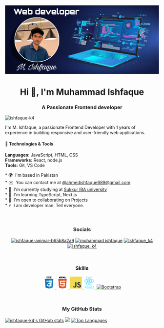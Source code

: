 ![logo](https://github.com/ishfaque-k4/ishfaque-k4/blob/main/Picsart_24-07-04_17-03-24-683.jpg)
 <h1 align="center">Hi 👋, I'm Muhammad Ishfaque</h1>
    <h3 align="center">A Passionate Frontend developer</h3>
    <p align="left"> <img src="https://komarev.com/ghpvc/?username=ishfaque-k4&label=Profile%20views&color=0e75b6&style=flat" alt="ishfaque-k4" /> </p>
    <p>
        I'm M. Ishfaque, a passionate Frontend Developer with 1 years of experience in building responsive and user-friendly web applications.<br>
        <h4>🔧 Technologies & Tools</h4>
        <b>Languages:</b> JavaScript, HTML, CSS <br>
        <b>Frameworks:</b> React, node.js <br>
        <b>Tools:</b> Git, VS Code<br>
    </p>
    <P>
        * 🌍  I'm based in Pakistan <br>
        * ✉️  You can contact me at <a href="">@ahmedishfaque689@gmail.com</a> <br>
        * 🚀  I'm currently studying at <a href="https://www.iba-suk.edu.pk/">Sukkur IBA university</a><br>
        * 🧠  I'm learning TypeScript, Next.js<br>
        * 🤝  I'm open to collaborating on Projects<br>
        * ⚡  I am developer man. Tell everyone.
    </P>
    <br>
    <h3 align="center">Socials</h3>
    <p align="center">
        <a href="https://linkedin.com/in/ishfaque-ammar-b65b8a2a9" target="blank"><img align="center" src="https://raw.githubusercontent.com/rahuldkjain/github-profile-readme-generator/master/src/images/icons/Social/linked-in-alt.svg" alt="ishfaque-ammar-b65b8a2a9" height="30" width="40" /></a>
        <a href="https://fb.com/muhammad ishfaque" target="blank"><img align="center" src="https://raw.githubusercontent.com/rahuldkjain/github-profile-readme-generator/master/src/images/icons/Social/facebook.svg" alt="muhammad ishfaque" height="30" width="40" /></a>
        <a href="https://instagram.com/ishfaque_k4" target="blank"><img align="center" src="https://raw.githubusercontent.com/rahuldkjain/github-profile-readme-generator/master/src/images/icons/Social/instagram.svg" alt="ishfaque_k4" height="30" width="40" /></a>
        <a href="https://www.youtube.com/c/ishfaque_k4" target="blank"><img align="center" src="https://raw.githubusercontent.com/rahuldkjain/github-profile-readme-generator/master/src/images/icons/Social/youtube.svg" alt="ishfaque_k4" height="30" width="40" /></a>
    </p>
    <br>
    <h3 align="center">Skills </h3>
    <p align="center">
    <a href="https://www.w3schools.com/css/" target="_blank" rel="noreferrer"> <img src="https://raw.githubusercontent.com/devicons/devicon/master/icons/css3/css3-original-wordmark.svg" alt="css3" width="40" height="40"/> </a> 
    <a href="https://www.w3.org/html/" target="_blank" rel="noreferrer"> <img src="https://raw.githubusercontent.com/devicons/devicon/master/icons/html5/html5-original-wordmark.svg" alt="html5" width="40" height="40"/> </a> 
    <a href="https://developer.mozilla.org/en-US/docs/Web/JavaScript" target="_blank" rel="noreferrer"> <img src="https://raw.githubusercontent.com/devicons/devicon/master/icons/javascript/javascript-original.svg" alt="javascript" width="40" height="40"/> </a>
    <a href="https://reactjs.org/" target="_blank" rel="noreferrer"> <img src="https://raw.githubusercontent.com/devicons/devicon/master/icons/react/react-original-wordmark.svg" alt="react" width="40" height="40"/> </a>
    <a href="https://getbootstrap.com/" target="_blank" rel="noreferrer"><img src="https://raw.githubusercontent.com/danielcranney/readme-generator/main/public/icons/skills/bootstrap-colored.svg" width="36" height="36" alt="Bootstrap" /></a>
    </p>
    <br>
    <h3 align="center">My GitHub Stats</h3>
    <a href="http://www.github.com/ishfaque-k4"><img src="https://github-readme-stats.vercel.app/api?username=ishfaque-k4&show_icons=true&hide=&count_private=true&title_color=3382ed&text_color=ffffff&icon_color=0891b2&bg_color=1c1917&hide_border=true&show_icons=true" alt="ishfaque-k4's GitHub stats" /></a>
    <a href="http://www.github.com/ishfaque-k4"><img src="https://github-readme-streak-stats.herokuapp.com/?user=ishfaque-k4&stroke=ffffff&background=1c1917&ring=3382ed&fire=3382ed&currStreakNum=ffffff&currStreakLabel=3382ed&sideNums=ffffff&sideLabels=ffffff&dates=ffffff&hide_border=true" /></a>
    <a href="https://github.com/ishfaque-k4" align="left"><img src="https://github-readme-stats.vercel.app/api/top-langs/?username=ishfaque-k4&langs_count=10&title_color=3382ed&text_color=ffffff&icon_color=0891b2&bg_color=1c1917&hide_border=true&locale=en&custom_title=Top%20%Languages" alt="Top Languages" /></a>
